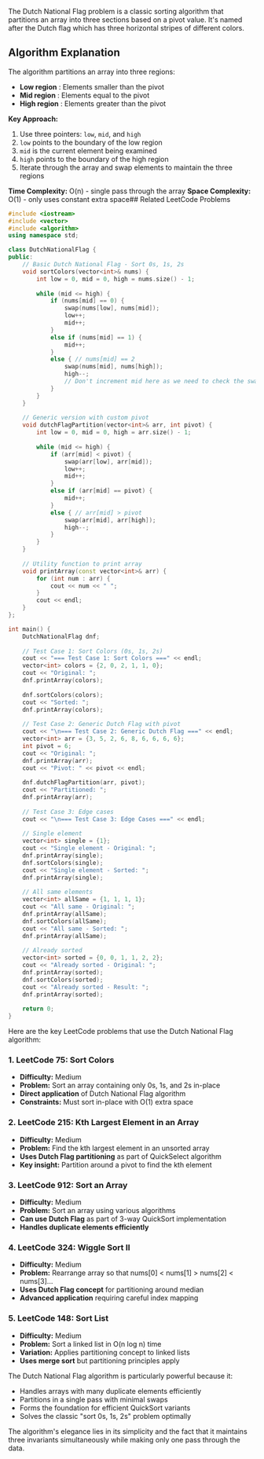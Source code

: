 The Dutch National Flag problem is a classic sorting algorithm that partitions an array into three sections based on a pivot value. It's named after the Dutch flag which has three horizontal stripes of different colors.

## Algorithm Explanation

The algorithm partitions an array into three regions:

* **Low region** : Elements smaller than the pivot
* **Mid region** : Elements equal to the pivot
* **High region** : Elements greater than the pivot

**Key Approach:**

1. Use three pointers: `low`, `mid`, and `high`
2. `low` points to the boundary of the low region
3. `mid` is the current element being examined
4. `high` points to the boundary of the high region
5. Iterate through the array and swap elements to maintain the three regions

**Time Complexity:** O(n) - single pass through the array
**Space Complexity:** O(1) - only uses constant extra space## Related LeetCode Problems

```cpp
#include <iostream>
#include <vector>
#include <algorithm>
using namespace std;

class DutchNationalFlag {
public:
    // Basic Dutch National Flag - Sort 0s, 1s, 2s
    void sortColors(vector<int>& nums) {
        int low = 0, mid = 0, high = nums.size() - 1;
        
        while (mid <= high) {
            if (nums[mid] == 0) {
                swap(nums[low], nums[mid]);
                low++;
                mid++;
            }
            else if (nums[mid] == 1) {
                mid++;
            }
            else { // nums[mid] == 2
                swap(nums[mid], nums[high]);
                high--;
                // Don't increment mid here as we need to check the swapped element
            }
        }
    }
    
    // Generic version with custom pivot
    void dutchFlagPartition(vector<int>& arr, int pivot) {
        int low = 0, mid = 0, high = arr.size() - 1;
        
        while (mid <= high) {
            if (arr[mid] < pivot) {
                swap(arr[low], arr[mid]);
                low++;
                mid++;
            }
            else if (arr[mid] == pivot) {
                mid++;
            }
            else { // arr[mid] > pivot
                swap(arr[mid], arr[high]);
                high--;
            }
        }
    }
    
    // Utility function to print array
    void printArray(const vector<int>& arr) {
        for (int num : arr) {
            cout << num << " ";
        }
        cout << endl;
    }
};

int main() {
    DutchNationalFlag dnf;
    
    // Test Case 1: Sort Colors (0s, 1s, 2s)
    cout << "=== Test Case 1: Sort Colors ===" << endl;
    vector<int> colors = {2, 0, 2, 1, 1, 0};
    cout << "Original: ";
    dnf.printArray(colors);
    
    dnf.sortColors(colors);
    cout << "Sorted: ";
    dnf.printArray(colors);
    
    // Test Case 2: Generic Dutch Flag with pivot
    cout << "\n=== Test Case 2: Generic Dutch Flag ===" << endl;
    vector<int> arr = {3, 5, 2, 6, 8, 6, 6, 6, 6};
    int pivot = 6;
    cout << "Original: ";
    dnf.printArray(arr);
    cout << "Pivot: " << pivot << endl;
    
    dnf.dutchFlagPartition(arr, pivot);
    cout << "Partitioned: ";
    dnf.printArray(arr);
    
    // Test Case 3: Edge cases
    cout << "\n=== Test Case 3: Edge Cases ===" << endl;
    
    // Single element
    vector<int> single = {1};
    cout << "Single element - Original: ";
    dnf.printArray(single);
    dnf.sortColors(single);
    cout << "Single element - Sorted: ";
    dnf.printArray(single);
    
    // All same elements
    vector<int> allSame = {1, 1, 1, 1};
    cout << "All same - Original: ";
    dnf.printArray(allSame);
    dnf.sortColors(allSame);
    cout << "All same - Sorted: ";
    dnf.printArray(allSame);
    
    // Already sorted
    vector<int> sorted = {0, 0, 1, 1, 2, 2};
    cout << "Already sorted - Original: ";
    dnf.printArray(sorted);
    dnf.sortColors(sorted);
    cout << "Already sorted - Result: ";
    dnf.printArray(sorted);
    
    return 0;
}
```

Here are the key LeetCode problems that use the Dutch National Flag algorithm:

### 1. **LeetCode 75: Sort Colors**

* **Difficulty:** Medium
* **Problem:** Sort an array containing only 0s, 1s, and 2s in-place
* **Direct application** of Dutch National Flag algorithm
* **Constraints:** Must sort in-place with O(1) extra space

### 2. **LeetCode 215: Kth Largest Element in an Array**

* **Difficulty:** Medium
* **Problem:** Find the kth largest element in an unsorted array
* **Uses Dutch Flag partitioning** as part of QuickSelect algorithm
* **Key insight:** Partition around a pivot to find the kth element

### 3. **LeetCode 912: Sort an Array**

* **Difficulty:** Medium
* **Problem:** Sort an array using various algorithms
* **Can use Dutch Flag** as part of 3-way QuickSort implementation
* **Handles duplicate elements efficiently**

### 4. **LeetCode 324: Wiggle Sort II**

* **Difficulty:** Medium
* **Problem:** Rearrange array so that nums[0] < nums[1] > nums[2] < nums[3]...
* **Uses Dutch Flag concept** for partitioning around median
* **Advanced application** requiring careful index mapping

### 5. **LeetCode 148: Sort List**

* **Difficulty:** Medium
* **Problem:** Sort a linked list in O(n log n) time
* **Variation:** Applies partitioning concept to linked lists
* **Uses merge sort** but partitioning principles apply

The Dutch National Flag algorithm is particularly powerful because it:

* Handles arrays with many duplicate elements efficiently
* Partitions in a single pass with minimal swaps
* Forms the foundation for efficient QuickSort variants
* Solves the classic "sort 0s, 1s, 2s" problem optimally

The algorithm's elegance lies in its simplicity and the fact that it maintains three invariants simultaneously while making only one pass through the data.
